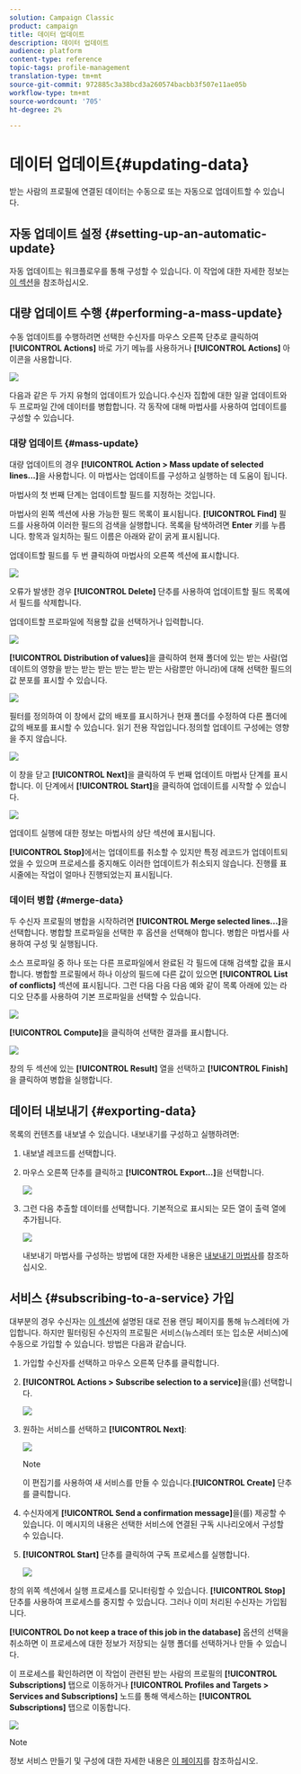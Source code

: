 ```yaml
---
solution: Campaign Classic
product: campaign
title: 데이터 업데이트
description: 데이터 업데이트
audience: platform
content-type: reference
topic-tags: profile-management
translation-type: tm+mt
source-git-commit: 972885c3a38bcd3a260574bacbb3f507e11ae05b
workflow-type: tm+mt
source-wordcount: '705'
ht-degree: 2%

---
```



# 데이터 업데이트{#updating-data}

받는 사람의 프로필에 연결된 데이터는 수동으로 또는 자동으로 업데이트할 수 있습니다.

## 자동 업데이트 설정 {#setting-up-an-automatic-update}

자동 업데이트는 워크플로우를 통해 구성할 수 있습니다. 이 작업에 대한 자세한 정보는 [이 섹션](../../workflow/using/update-data.md)을 참조하십시오.

## 대량 업데이트 수행 {#performing-a-mass-update}

수동 업데이트를 수행하려면 선택한 수신자를 마우스 오른쪽 단추로 클릭하여 **[!UICONTROL Actions]** 바로 가기 메뉴를 사용하거나 **[!UICONTROL Actions]** 아이콘을 사용합니다.

![](assets/s_ncs_user_action_icon.png)

다음과 같은 두 가지 유형의 업데이트가 있습니다.수신자 집합에 대한 일괄 업데이트와 두 프로파일 간에 데이터를 병합합니다. 각 동작에 대해 마법사를 사용하여 업데이트를 구성할 수 있습니다.

### 대량 업데이트 {#mass-update}

대량 업데이트의 경우 **[!UICONTROL Action > Mass update of selected lines...]**&#x200B;을 사용합니다. 이 마법사는 업데이트를 구성하고 실행하는 데 도움이 됩니다.

마법사의 첫 번째 단계는 업데이트할 필드를 지정하는 것입니다.

마법사의 왼쪽 섹션에 사용 가능한 필드 목록이 표시됩니다. **[!UICONTROL Find]** 필드를 사용하여 이러한 필드의 검색을 실행합니다. 목록을 탐색하려면 **Enter** 키를 누릅니다. 항목과 일치하는 필드 이름은 아래와 같이 굵게 표시됩니다.

업데이트할 필드를 두 번 클릭하여 마법사의 오른쪽 섹션에 표시합니다.

![](assets/s_ncs_user_update_wizard01_1.png)

오류가 발생한 경우 **[!UICONTROL Delete]** 단추를 사용하여 업데이트할 필드 목록에서 필드를 삭제합니다.

업데이트할 프로파일에 적용할 값을 선택하거나 입력합니다.

![](assets/s_ncs_user_update_wizard01_12.png)

**[!UICONTROL Distribution of values]**&#x200B;을 클릭하여 현재 폴더에 있는 받는 사람(업데이트의 영향을 받는 받는 받는 받는 받는 받는 사람뿐만 아니라)에 대해 선택한 필드의 값 분포를 표시할 수 있습니다.

![](assets/s_ncs_user_update_wizard01_2.png)

필터를 정의하여 이 창에서 값의 배포를 표시하거나 현재 폴더를 수정하여 다른 폴더에 값의 배포를 표시할 수 있습니다. 읽기 전용 작업입니다.정의할 업데이트 구성에는 영향을 주지 않습니다.

![](assets/s_ncs_user_update_wizard01_3.png)

이 창을 닫고 **[!UICONTROL Next]**&#x200B;을 클릭하여 두 번째 업데이트 마법사 단계를 표시합니다. 이 단계에서 **[!UICONTROL Start]**&#x200B;을 클릭하여 업데이트를 시작할 수 있습니다.

![](assets/s_ncs_user_update_wizard01_4.png)

업데이트 실행에 대한 정보는 마법사의 상단 섹션에 표시됩니다.

**[!UICONTROL Stop]**&#x200B;에서는 업데이트를 취소할 수 있지만 특정 레코드가 업데이트되었을 수 있으며 프로세스를 중지해도 이러한 업데이트가 취소되지 않습니다. 진행률 표시줄에는 작업이 얼마나 진행되었는지 표시됩니다.

### 데이터 병합 {#merge-data}

두 수신자 프로필의 병합을 시작하려면 **[!UICONTROL Merge selected lines...]**&#x200B;을 선택합니다. 병합할 프로파일을 선택한 후 옵션을 선택해야 합니다. 병합은 마법사를 사용하여 구성 및 실행됩니다.

소스 프로파일 중 하나 또는 다른 프로파일에서 완료된 각 필드에 대해 검색할 값을 표시합니다. 병합할 프로필에서 하나 이상의 필드에 다른 값이 있으면 **[!UICONTROL List of conflicts]** 섹션에 표시됩니다. 그런 다음 다음 다음 예와 같이 목록 아래에 있는 라디오 단추를 사용하여 기본 프로파일을 선택할 수 있습니다.

![](assets/s_ncs_user_merge_wizard01_1.png)

**[!UICONTROL Compute]**&#x200B;을 클릭하여 선택한 결과를 표시합니다.

![](assets/s_ncs_user_merge_wizard01_2.png)

창의 두 섹션에 있는 **[!UICONTROL Result]** 열을 선택하고 **[!UICONTROL Finish]**&#x200B;을 클릭하여 병합을 실행합니다.

## 데이터 내보내기 {#exporting-data}

목록의 컨텐츠를 내보낼 수 있습니다. 내보내기를 구성하고 실행하려면:

1. 내보낼 레코드를 선택합니다.
1. 마우스 오른쪽 단추를 클릭하고 **[!UICONTROL Export...]**&#x200B;을 선택합니다.

   ![](assets/s_ncs_user_export_list.png)

1. 그런 다음 추출할 데이터를 선택합니다. 기본적으로 표시되는 모든 열이 출력 열에 추가됩니다.

   ![](assets/s_ncs_user_export_list_start.png)

   내보내기 마법사를 구성하는 방법에 대한 자세한 내용은 [내보내기 마법사](../../platform/using/exporting-data.md#export-wizard)를 참조하십시오.

## 서비스 {#subscribing-to-a-service} 가입

대부분의 경우 수신자는 [이 섹션](../../delivery/using/managing-subscriptions.md)에 설명된 대로 전용 랜딩 페이지를 통해 뉴스레터에 가입합니다. 하지만 필터링된 수신자의 프로필은 서비스(뉴스레터 또는 입소문 서비스)에 수동으로 가입할 수 있습니다. 방법은 다음과 같습니다.

1. 가입할 수신자를 선택하고 마우스 오른쪽 단추를 클릭합니다.
1. **[!UICONTROL Actions > Subscribe selection to a service]**&#x200B;을(를) 선택합니다.

   ![](assets/s_ncs_user_selection_subscribe_service.png)

1. 원하는 서비스를 선택하고 **[!UICONTROL Next]**:

   ![](assets/s_ncs_user_selection_subscribe_service_2.png)

   >[!NOTE]
   >
   >이 편집기를 사용하여 새 서비스를 만들 수 있습니다.**[!UICONTROL Create]** 단추를 클릭합니다.

1. 수신자에게 **[!UICONTROL Send a confirmation message]**&#x200B;을(를) 제공할 수 있습니다. 이 메시지의 내용은 선택한 서비스에 연결된 구독 시나리오에서 구성할 수 있습니다.
1. **[!UICONTROL Start]** 단추를 클릭하여 구독 프로세스를 실행합니다.

   ![](assets/s_ncs_user_selection_subscribe_service_3.png)

창의 위쪽 섹션에서 실행 프로세스를 모니터링할 수 있습니다. **[!UICONTROL Stop]** 단추를 사용하여 프로세스를 중지할 수 있습니다. 그러나 이미 처리된 수신자는 가입됩니다.

**[!UICONTROL Do not keep a trace of this job in the database]** 옵션의 선택을 취소하면 이 프로세스에 대한 정보가 저장되는 실행 폴더를 선택하거나 만들 수 있습니다.

이 프로세스를 확인하려면 이 작업이 관련된 받는 사람의 프로필의 **[!UICONTROL Subscriptions]** 탭으로 이동하거나 **[!UICONTROL Profiles and Targets > Services and Subscriptions]** 노드를 통해 액세스하는 **[!UICONTROL Subscriptions]** 탭으로 이동합니다.

![](assets/s_ncs_user_selection_subscribe_service_4.png)

>[!NOTE]
>
>정보 서비스 만들기 및 구성에 대한 자세한 내용은 [이 페이지](../../delivery/using/managing-subscriptions.md)를 참조하십시오.

